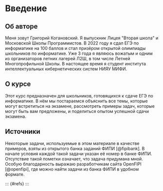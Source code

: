 # Введение

## Об авторе

Меня зовут Григорий Когановский. Я выпускник Лицея "Вторая школа" и Московской Школы Программистов. В 2022 году я сдал ЕГЭ по информатике на 100 баллов и стал призёром открытой олимпиады школьников по информатике.
Уже 3 года я являюсь вожатым и одним из организаторов летних лагерей Л2Ш, в том числе Летней Многопрофильной Школы.
В настоящее время я студент института интеллектуальных кибернетических систем НИЯУ МИФИ.

## О курсе

Этот курс предназначен для школьников, готовящихся к сдаче ЕГЭ по информатике. В нём мы постараемся объяснить все темы, которые могут встретиться на экзамене, рассмотреть примеры задач, которые могут быть вам предложены, и поделиться опытом успешной сдачи экзамена.

## Источники

Некоторые задачи, используемые в этом материале в качестве примеров, взяты из открытого банка заданий ФИПИ [@fipibank]. В начале условия каждой такой задачи указан её номер в банке ФИПИ. Отсутствие такой пометки означает, что задача придумана мной.  
Особую благодарность выражаю разработчикам сайта OpenFIPI [@openfipi], где можно найти задачи из банка ФИПИ в удобном формате.

::: {#refs}
:::
